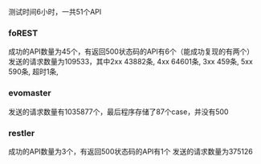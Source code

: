 测试时间6小时，一共51个API

### foREST

成功的API数量为45个，有返回500状态码的API有6个（能成功复现的有两个）
发送的请求数量为109533，其中2xx 43882条, 4xx 64601条, 3xx 459条, 5xx 590条, 超时1条,

### evomaster

发送的请求数量有1035877个，最后程序存储了87个case，并没有500

### restler

成功的API数量为3个，有返回500状态码的API有1个
发送的请求数量为375126